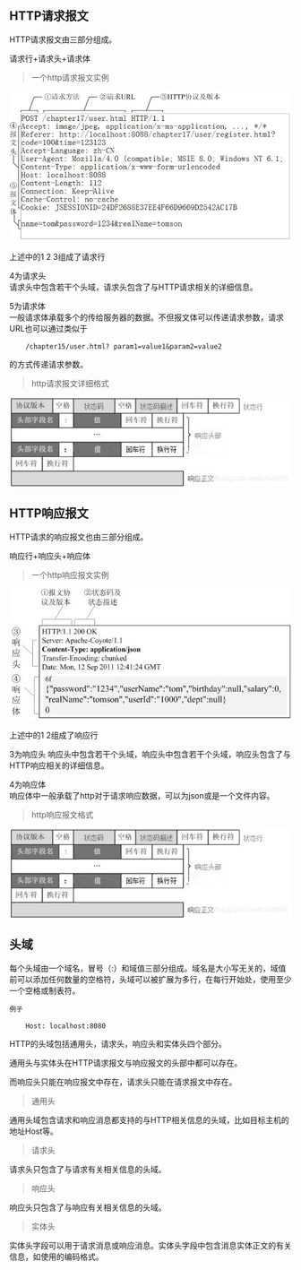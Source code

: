 ## HTTP请求报文
HTTP请求报文由三部分组成。

请求行+请求头+请求体

> 一个http请求报文实例

![](./HTTP组成内容图片/http请求报文实例.jpg)


上述中的1 2 3组成了请求行  

4为请求头    
请求头中包含若干个头域，请求头包含了与HTTP请求相关的详细信息。

5为请求体  
一般请求体承载多个的传给服务器的数据。不但报文体可以传递请求参数，请求URL也可以通过类似于
```
    /chapter15/user.html? param1=value1&param2=value2
```
的方式传递请求参数。

> http请求报文详细格式

![](./HTTP组成内容图片/http响应报文格式.png)

## HTTP响应报文
HTTP请求的响应报文也由三部分组成。

响应行+响应头+响应体

> 一个http响应报文实例

![](./HTTP组成内容图片/http响应报文实例.jpg)

上述中的1 2组成了响应行

3为响应头
响应头中包含若干个头域，响应头中包含若干个头域，响应头包含了与HTTP响应相关的详细信息。

4为响应体   
响应体中一般承载了http对于请求响应数据，可以为json或是一个文件内容。


> http响应报文格式

![](./HTTP组成内容图片/http响应报文格式.png)

## 头域
每个头域由一个域名，冒号（:）和域值三部分组成。域名是大小写无关的，域值前可以添加任何数量的空格符，头域可以被扩展为多行，在每行开始处，使用至少一个空格或制表符。

`例子`
```
    Host: localhost:8080
```

HTTP的头域包括通用头，请求头，响应头和实体头四个部分。

通用头与实体头在HTTP请求报文与响应报文的头部中都可以存在。

而响应头只能在响应报文中存在，请求头只能在请求报文中存在。

> 通用头

通用头域包含请求和响应消息都支持的与HTTP相关信息的头域，比如目标主机的地址Host等。

> 请求头

请求头只包含了与请求有关相关信息的头域。

> 响应头

响应头只包含了与响应有关相关信息的头域。

> 实体头

实体头字段可以用于请求消息或响应消息。实体头字段中包含消息实体正文的有关信息，如使用的编码格式。

